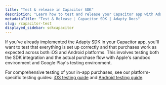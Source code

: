 ```yaml
---
title: "Test & release in Capacitor SDK"
description: "Learn how to test and release your Capacitor app with Adapty SDK."
metadataTitle: "Test & Release | Capacitor SDK | Adapty Docs"
slug: /capacitor-test
displayed_sidebar: sdkcapacitor
---
```


If you've already implemented the Adapty SDK in your Capacitor app, you'll want to test that everything is set up correctly and that purchases work as expected across both iOS and Android platforms. This involves testing both the SDK integration and the actual purchase flow with Apple's sandbox environment and Google Play's testing environment.

For comprehensive testing of your in-app purchases, see our platform-specific testing guides: [iOS testing guide](testing-purchases-ios.md) and [Android testing guide](testing-on-android.md). 